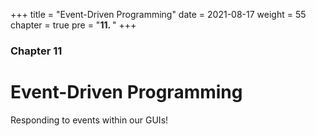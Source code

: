 +++
title = "Event-Driven Programming"
date = 2021-08-17
weight = 55
chapter = true
pre = "<b>11.  </b>"
+++

### Chapter 11

# Event-Driven Programming

Responding to events within our GUIs!
